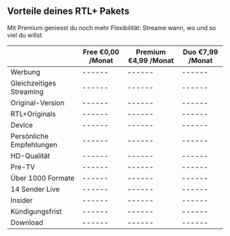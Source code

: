 ## Vorteile deines RTL+ Pakets
Mit Premium geniesst du noch mehr Flexibilität: Streame wann, wo und so viel du willst

| | Free €0,00 /Monat | Premium €4,99 /Monat | Duo €7,99 /Monat |
| ------ | ------ | ------ | ------ |
| Werbung | ------ | ------ | ------ |
| Gleichzeitiges Streaming | ------ | ------ | ------ |
| Original-Version | ------ | ------ | ------ |
| RTL+Originals | ------ | ------ | ------ |
| Device | ------ | ------ | ------ |
| Persönliche Empfehlungen | ------ | ------ | ------ |
| HD-Qualität | ------ | ------ | ------ |
| Pre-TV | ------ | ------ | ------ |
| Über 1000 Formate | ------ | ------ | ------ |
| 14 Sender Live | ------ | ------ | ------ |
| Insider | ------ | ------ | ------ |
| Kündigungsfrist | ------ | ------ | ------ |
| Download | ------ | ------ | ------ |
